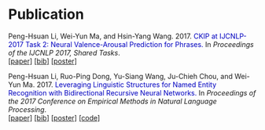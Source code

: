 <h1>Publication</h1>

Peng-Hsuan Li, Wei-Yun Ma, and Hsin-Yang Wang. 2017. <span style="color:#0000C0">CKIP at IJCNLP-2017 Task 2: Neural Valence-Arousal Prediction for Phrases.</span> In *Proceedings of the IJCNLP 2017, Shared Tasks*.<br />
[[paper]](http://aclweb.org/anthology/I/I17/I17-4014.pdf)
[[bib]](http://aclweb.org/anthology/I/I17/I17-4014.bib)
[[poster]](CKIP_DSAP.pdf)

Peng-Hsuan Li, Ruo-Ping Dong, Yu-Siang Wang, Ju-Chieh Chou, and Wei-Yun Ma. 2017. <span style="color:#0000C0">Leveraging Linguistic Structures for Named Entity Recognition with Bidirectional Recursive Neural Networks.</span> In *Proceedings of the 2017 Conference on Empirical Methods in Natural Language Processing*.<br />
[[paper]](http://aclweb.org/anthology/D/D17/D17-1281.pdf)
[[bib]](http://aclweb.org/anthology/D/D17/D17-1281.bib)
[[poster]](rnn_ner_poster.pdf)
[[code]](https://github.com/jacobvsdanniel/tf_rnn)

